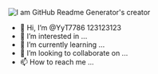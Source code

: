 ![I am GitHub Readme Generator's creator](https://arturssmirnovs.github.io/github-profile-readme-generator/images/banner.png)

- 👋 Hi, I’m @YyT7786 123123123
- 👀 I’m interested in ...
- 🌱 I’m currently learning ...
- 💞️ I’m looking to collaborate on ...
- 📫 How to reach me ...
